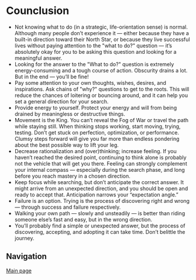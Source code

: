 # Counclusion

* Not knowing what to do (in a strategic, life-orientation sense) is normal. Although many people don’t experience it — either because they have a built-in direction toward their North Star, or because they live successful lives without paying attention to the "what to do?" question — it’s absolutely okay for you to be asking this question and looking for a meaningful answer.
* Looking for the answer to the "What to do?" question is extremely energy-consuming and a tough course of action. Obscurity drains a lot. But in the end — you’ll be fine!
* Pay some attention to your own thoughts, wishes, desires, and inspirations. Ask chains of "why?" questions to get to the roots. This will reduce the chances of loitering or bouncing around, and it can help you set a general direction for your search.
* Provide energy to yourself. Protect your energy and will from being drained by meaningless or destructive things.
* Movement is the King. You can’t reveal the Fog of War or travel the path while staying still. When thinking stops working, start moving, trying, testing. Don’t get stuck on perfection, optimization, or performance. Clumsy steps forward will give you far more than endless pondering about the best possible way to lift your leg.
* Decrease rationalization and (over)thinking; increase feeling. If you haven’t reached the desired point, continuing to think alone is probably not the vehicle that will get you there. Feeling can strongly complement your internal compass — especially during the search phase, and long before you reach mastery in a chosen direction.
* Keep focus while searching, but don’t anticipate the correct answer. It might arrive from an unexpected direction, and you should be open and ready to accept that. Anticipation narrows your “expectation angle.”
* Failure is an option. Trying is the process of discovering right and wrong — through success and failure respectively.
* Walking your own path — slowly and unsteadily — is better than riding someone else’s fast and easy, but in the wrong direction.
* You’ll probably find a simple or unexpected answer, but the process of discovering, accepting, and adopting it can take time. Don’t belittle the journey. 

## Navigation
[Main page](/README.md)
